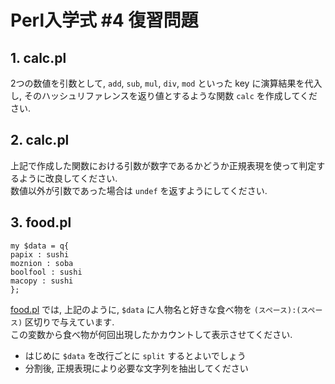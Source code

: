 # Perl入学式 \#4 復習問題

## 1. calc.pl
2つの数値を引数として, `add`, `sub`, `mul`, `div`, `mod` といった key に演算結果を代入し, そのハッシュリファレンスを返り値とするような関数 `calc` を作成してください.

## 2. calc.pl
上記で作成した関数における引数が数字であるかどうか正規表現を使って判定するように改良してください.  
数値以外が引数であった場合は `undef` を返すようにしてください.

## 3. food.pl
    my $data = q{
    papix : sushi
    moznion : soba
    boolfool : sushi
    macopy : sushi
    };

[food.pl](https://github.com/perl-entrance-org/workshop-2013-04/blob/master/food.pl) では, 上記のように, `$data` に人物名と好きな食べ物を `(スペース):(スペース)` 区切りで与えています.  
この変数から食べ物が何回出現したかカウントして表示させてください.

- はじめに `$data` を改行ごとに `split` するとよいでしょう
- 分割後, 正規表現により必要な文字列を抽出してください

